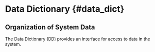 # Data Dictionary {#data_dict}

## Organization of System Data

The Data Dictionary (DD) provides an interface for access to data in the system.


